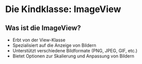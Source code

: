 # Die Kindklasse: ImageView


## Was ist die ImageView? <!-- .element: class="fragment semi-fade-out shrink" style="" -->
- Erbt von der View-Klasse <!-- .element: class="fragment fade-in-then-semi-out shrink fade-up" style="" -->
- Spezialisiert auf die Anzeige von Bildern <!-- .element: class="fragment fade-in-then-semi-out shrink fade-up" style="" -->
- Unterstützt verschiedene Bildformate (PNG, JPEG, GIF, etc.) <!-- .element: class="fragment fade-in-then-semi-out shrink fade-up" style="" -->
- Bietet Optionen zur Skalierung und Anpassung von Bildern <!-- .element: class="fragment fade-in-then-semi-out shrink fade-up" style="" -->
